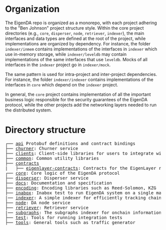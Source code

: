 

# Organization

The EigenDA repo is organized as a monorepo, with each project adhering to the "Ben Johnson" project structure style. Within the core project directories (e.g., `core`, `disperser`, `node`, `retriever`, `indexer`), the main interfaces and data types are defined at the root of the project, while implementations are organized by dependency. For instance, the folder `indexer/inmem` contains implementations of the interfaces in `indexer` which use in-memory storage, while `indexer/leveldb` may contain implementations of the same interfaces that use `leveldb`. Mocks of all interfaces in the `indexer` project go in `indexer/mock`.

The same pattern is used for intra-project and inter-project dependencies. For instance, the folder `indexer/indexer` contains implementations of the interfaces in `core` which depend on the `indexer` project.

In general, the `core` project contains implementation of all the important business logic responsible for the security guarantees of the EigenDA protocol, while the other projects add the networking layers needed to run the distributed system.


# Directory structure
<pre>
┌── <a href="./api">api</a> Protobuf definitions and contract bindings
├── <a href="./churner">churner</a>: Churner service
├── <a href="./clients">clients</a>: Client-side libraries for users to integrate with EigenDA
├── <a href="./common">common</a>: Common utility libraries
├── <a href="./contracts">contracts</a>
|   ├── <a href="./contracts/eignlayer-contracts">eigenlayer-contracts</a>: Contracts for the EigenLayer restaking platform
┌── <a href="./core">core</a>: Core logic of the EigenDA protocol
├── <a href="./disperser">disperser</a>: Disperser service
├── <a href="./docs">docs</a>: Documentation and specification
├── <a href="./encoding">encoding</a>: Encoding libraries such as Reed-Solomon, KZG
├── <a href="./inabox">inabox</a>: Inabox test to run EigenDA system on a single machine
|── <a href="./indexer">indexer</a>: A simple indexer for efficiently tracking chain state and maintaining accumulators
├── <a href="./node">node</a>: DA node service
├── <a href="./retriever">retriever</a>: Retriever service
|── <a href="./subgraphs">subgraphs</a>: The subgraphs indexer for onchain information
├── <a href="./test">test</a>: Tools for running integration tests
├── <a href="./tools">tools</a>: General tools such as traffic generator
</pre>
